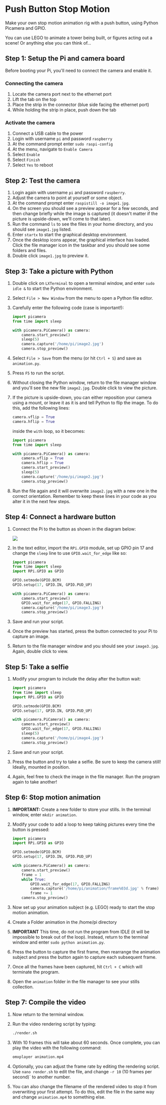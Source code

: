 # Push Button Stop Motion

Make your own stop motion animation rig with a push button, using Python Picamera and GPIO.

You can use LEGO to animate a tower being built, or figures acting out a scene! Or anything else you can think of...

## Step 1: Setup the Pi and camera board

Before booting your Pi, you'll need to connect the camera and enable it.

### Connecting the camera

1. Locate the camera port next to the ethernet port
1. Lift the tab on the top
1. Place the strip in the connector (blue side facing the ethernet port)
1. While holding the strip in place, push down the tab

### Activate the camera

1. Connect a USB cable to the power
1. Login with username `pi` and password `raspberry`
1. At the command prompt enter `sudo raspi-config`
1. At the menu, navigate to `Enable Camera`
1. Select `Enable`
1. Select `Finish`
1. Select `Yes` to reboot

## Step 2: Test the camera

1. Login again with username `pi` and password `raspberry`.
1. Adjust the camera to point at yourself or some object.
1. At the command prompt enter `raspistill -o image1.jpg`.
1. On the screen you should see a preview appear for a few seconds, and then change briefly while the image is captured (it doesn't matter if the picture is upside-down, we'll come to that later).
1. Run the command `ls` to see the files in your home directory, and you should see `image1.jpg` listed.
1. Enter `startx` to start the graphical desktop environment.
1. Once the desktop icons appear, the graphical interface has loaded. Click the file manager icon in the taskbar and you should see some folders and files.
1. Double click `image1.jpg` to preview it.

## Step 3: Take a picture with Python

1. Double click on `LXTerminal` to open a terminal window, and enter `sudo idle &` to start the Python environment.
1. Select `File > New Window` from the menu to open a Python file editor.
1. Carefully enter the following code (case is important!):

    ```python
    import picamera
    from time import sleep

    with picamera.PiCamera() as camera:
        camera.start_preview()
        sleep(5)
        camera.capture('/home/pi/image2.jpg')
        camera.stop_preview()
    ```

1. Select `File > Save` from the menu (or hit `Ctrl + S`) and save as `animation.py`.
1. Press `F5` to run the script.
1. Without closing the Python window, return to the file manager window and you'll see the new file `image2.jpg`. Double click to view the picture.
1. If the picture is upside-down, you can either reposition your camera using a mount, or leave it as it is and tell Python to flip the image. To do this, add the following lines:

    ```python
    camera.vflip = True
    camera.hflip = True
    ```

    inside the `with` loop, so it becomes:

    ```python
    import picamera
    from time import sleep

    with picamera.PiCamera() as camera:
        camera.vflip = True
        camera.hflip = True
        camera.start_preview()
        sleep(5)
        camera.capture('/home/pi/image2.jpg')
        camera.stop_preview()
    ```

1. Run the file again and it will overwrite `image2.jpg` with a new one in the correct orientation. Remember to keep these lines in your code as you alter it in the next few steps.

## Step 4: Connect a hardware button

1. Connect the Pi to the button as shown in the diagram below:

    ![](images/picamera-gpio-setup.png)

1. In the text editor, import the `RPi.GPIO` module, set up GPIO pin 17 and change the `sleep` line to use `GPIO.wait_for_edge` like so:

    ```python
    import picamera
    from time import sleep
    import RPi.GPIO as GPIO

    GPIO.setmode(GPIO.BCM)
    GPIO.setup(17, GPIO.IN, GPIO.PUD_UP)

    with picamera.PiCamera() as camera:
        camera.start_preview()
        GPIO.wait_for_edge(17, GPIO.FALLING)
        camera.capture('/home/pi/image3.jpg')
        camera.stop_preview()
    ```

1. Save and run your script.
1. Once the preview has started, press the button connected to your Pi to capture an image.
1. Return to the file manager window and you should see your `image3.jpg`. Again, double click to view.

## Step 5: Take a selfie

1. Modify your program to include the delay after the button wait:

    ```python
    import picamera
    from time import sleep
    import RPi.GPIO as GPIO

    GPIO.setmode(GPIO.BCM)
    GPIO.setup(17, GPIO.IN, GPIO.PUD_UP)

    with picamera.PiCamera() as camera:
        camera.start_preview()
        GPIO.wait_for_edge(17, GPIO.FALLING)
        sleep(5)
        camera.capture('/home/pi/image4.jpg')
        camera.stop_preview()
    ```

1. Save and run your script.
1. Press the button and try to take a selfie. Be sure to keep the camera still! Ideally, mounted in position.
1. Again, feel free to check the image in the file manager. Run the program again to take another!

## Step 6: Stop motion animation

1. **IMPORTANT:** Create a new folder to store your stills. In the terminal window, enter `mkdir animation`.
1. Modify your code to add a loop to keep taking pictures every time the button is pressed:

    ```python
    import picamera
    import RPi.GPIO as GPIO

    GPIO.setmode(GPIO.BCM)
    GPIO.setup(17, GPIO.IN, GPIO.PUD_UP)

    with picamera.PiCamera() as camera:
        camera.start_preview()
        frame = 1
        while True:
            GPIO.wait_for_edge(17, GPIO.FALLING)
            camera.capture('/home/pi/animation/frame%03d.jpg' % frame)
            frame += 1
        camera.stop_preview()
    ```

1. Now set up your animation subject (e.g. LEGO) ready to start the stop motion animation.
2. Create a Folder animation in the /home/pi directory
1. **IMPORTANT** This time, do not run the program from IDLE (it will be impossible to break out of the loop). Instead, return to the terminal window and enter `sudo python animation.py`.
1. Press the button to capture the first frame, then rearrange the animation subject and press the button again to capture each subsequent frame.
1. Once all the frames have been captured, hit `Ctrl + C` which will terminate the program.
1. Open the `animation` folder in the file manager to see your stills collection.

## Step 7: Compile the video

1. Now return to the terminal window.
1. Run the video rendering script by typing:

    ```bash
    ./render.sh
    ```

1. With 10 frames this will take about 60 seconds. Once complete, you can play the video with the following command:

    ```bash
    omxplayer animation.mp4
    ```

1. Optionally, you can adjust the frame rate by editing the rendering script. Use `nano render.sh` to edit the file, and change `-r 10` (10 frames per second)` to another number.
1. You can also change the filename of the rendered video to stop it from overwriting your first attempt. To do this, edit the file in the same way and change `animation.mp4` to something else.
